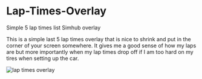 # Lap-Times-Overlay
Simple 5 lap times list Simhub overlay

This is a simple last 5 lap times overlay that is nice to shrink and put in the corner of your screen somewhere.  It gives me a good sense of how my laps are but more importantly when my lap times drop off if I am too hard on my tires when setting up the car.


![lap times overlay](https://user-images.githubusercontent.com/8271391/139542990-39e43e1c-bc51-497f-abb4-2db5288109f8.png)
